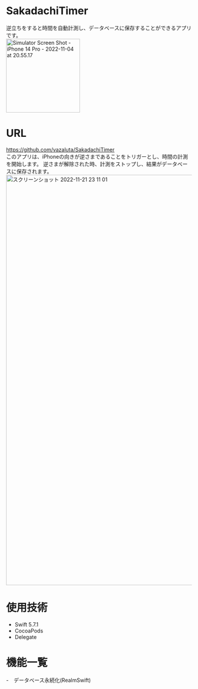 # SakadachiTimer
 逆立ちをすると時間を自動計測し、データベースに保存することができるアプリです。<br >
 <img width="200" alt="Simulator Screen Shot - iPhone 14 Pro - 2022-11-04 at 20.55.17" src="https://user-images.githubusercontent.com/103005182/202975063-427d4f61-800e-44ea-b4f9-09ffb890d194.png">

# URL
https://github.com/vazaluta/SakadachiTimer <br>
このアプリは、iPhoneの向きが逆さまであることをトリガーとし、時間の計測を開始します。
逆さまが解除された時、計測をストップし、結果がデータベースに保存されます。
<img width="1113" alt="スクリーンショット 2022-11-21 23 11 01" src="https://user-images.githubusercontent.com/103005182/203076064-c80d67b1-4ac6-4b66-b155-49e42dea7213.png">


# 使用技術
- Swift 5.7.1
- CocoaPods
- Delegate

# 機能一覧
-　データベース永続化(RealmSwift)

